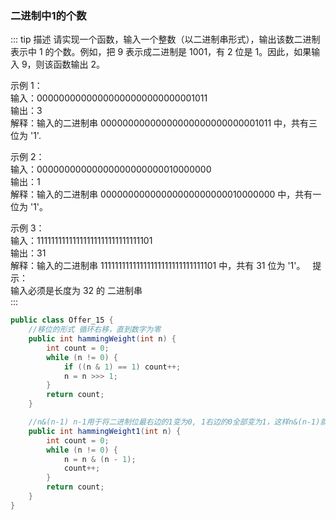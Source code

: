 ### 二进制中1的个数
::: tip 描述
请实现一个函数，输入一个整数（以二进制串形式），输出该数二进制表示中 1 的个数。例如，把 9 表示成二进制是 1001，有 2 位是 1。因此，如果输入 9，则该函数输出 2。

示例 1：<br/>
输入：00000000000000000000000000001011<br/>
输出：3<br/>
解释：输入的二进制串 00000000000000000000000000001011 中，共有三位为 '1'.

示例 2：<br/>
输入：00000000000000000000000010000000<br/>
输出：1<br/>
解释：输入的二进制串 00000000000000000000000010000000 中，共有一位为 '1'。

示例 3：<br/>
输入：11111111111111111111111111111101<br/>
输出：31<br/>
解释：输入的二进制串 11111111111111111111111111111101 中，共有 31 位为 '1'。
 
提示：<br/>
输入必须是长度为 32 的 二进制串 <br/>
:::
```java
public class Offer_15 {
    //移位的形式 循环右移，直到数字为零
    public int hammingWeight(int n) {
        int count = 0;
        while (n != 0) {
            if ((n & 1) == 1) count++;
            n = n >>> 1;
        }
        return count;
    }

    //n&(n-1) n-1用于将二进制位最右边的1变为0, 1右边的0全部变为1，这样n&(n-1)就会把最后的1变为0
    public int hammingWeight1(int n) {
        int count = 0;
        while (n != 0) {
            n = n & (n - 1);
            count++;
        }
        return count;
    }
}
```
